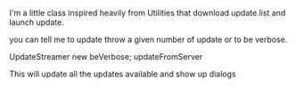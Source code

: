 I'm a little class inspired heavily from Utilities that download update.list and launch update.

you can tell me to update throw a given number of update or to be verbose.


UpdateStreamer new 
	beVerbose;
	updateFromServer
	
This will update all the updates available and show up dialogs
	